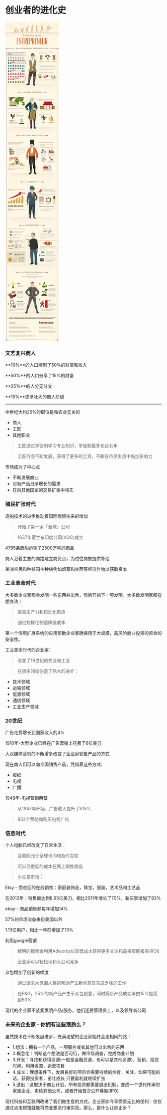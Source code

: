 # 创业者的进化史

![原图](enter.jpg)

### 文艺复兴商人

**10%**的人口控制了50%的财富和收入

**50%**的人口分享了15%的财富

**25%**的人分无分文

**15%**逐渐壮大的商人阶级

---

中世纪大约25%的职位是和农业无关的

- 商人
- 工匠
- 其他职业

> 工匠通过学徒制学习专业知识，学徒制最多长达七年

> 工匠行会不断发展，获得了更多的工资，不断在市民生活中施加影响力

市场成为了中心点

- 不断发展商业
- 对新产品日渐增长的需求
- 在向其他国家的交易扩张中领先

### 殖民扩张时代

造船技术的进步推动着国际商贸往来的增加

> 开始了第一家「全球」公司

> 1637年荷兰东印度公司(VOC)成立

4785条商船运输了2500万吨的商品

商人沿着主要的商路建立商贸点，为过往商旅提供补给

美洲农民和种植园主种植例如烟草和甘蔗等经济作物以获取资本

### 工业革命时代

大多数企业家都会发明一些东西并出售，然后开始下一项发明。大多数发明家都在想办法：

> 提高生产力和自动化制造

> 通过规模化制造降低成本

第一个信用扩展系统的应用帮助企业家确保用于大规模，高风险商业投资的资金的安全性。

工业革命时代的企业家：

> 改变了19世纪的商业和工业

> 在很多领域创造了伟大的进步：

- 技术领域
- 运输领域
- 能源领域
- 通信领域
- 工业生产领域

### 20世纪

广告花费增长到国家收入的4%

1910年-大型企业已经在广告营销上花费了6亿美刀

大众媒体营销的不断增多改变了企业家销售产品的方式

现在商人们可以向全国销售产品，凭借着这些方式:

- 报纸
- 电视
- 广播

1948年-电视营销萌蘖

> 从1947年开始，广告收入提升了515%

> 933个赞助商购买电视广告

### 信息时代

个人电脑已经改变了日常生活：

> 互联网允许全球访问和及时互联

> 可以已更低的成本在网上销售商品

> 小生意市场：

Etsy - 受欢迎的在线销售：家庭装饰品，珠宝，服装，艺术品和工艺品

在2012年：销售额达到8.95亿美刀，相比2011年增长了70%，新买家增加了83%

ebay - 商品销售额每年增加14%

57%的市场收益来自美国以外

1.13亿用户，相比一年前增加了13%

利用google营销

> 精明的销售会利用Adwords以较低成本获得更多关注和高投资回报率(ROI)

> 企业家可以轻松地和大公司竞争

众包增加了创新的幅度

> 通过请求大范围人群的帮助产生新创意货完成乏味的工作

> 在P&G，25%的新产品产生于众包创意，同时将新产品成功率由15%提高到50%

现代的企业家不紧紧发明产品/服务，他们还要管理员工，以及领导新公司


### 未来的企业家 - 你拥有这些潜质么？

虽然技术在不断发展进步，充满渴望的企业家始终会走相同的路：

- 1.想法：拥有一个产品，一项服务或者其他可以出售的东西
- 2.概念化：判断这个想法是否可行，做市场调查，完成商业计划
- 3.开发：寻找和获得资源(一般是金融资源，也可以是其他资源)，营销，投资时间，利用资源，运营项目
- 4.成长：理想条件下，发展良好的项目会需要持续的培育，关注，如果可能的话，获得投资者，茁壮成长
只要盈利就继续扩张
- 5.退出：这取决于商业计划，所有投资都需要退出机制，变成一个世代传承的家族企业，卖给其他公司，或者开始首次公开募股(IPO)


现代科技和互联网改进了我们做生意的方式。企业家如今享受着无比的便利：仅仅通过点击按钮就能将商业想法付诸实现。那么，是什么让你止步？